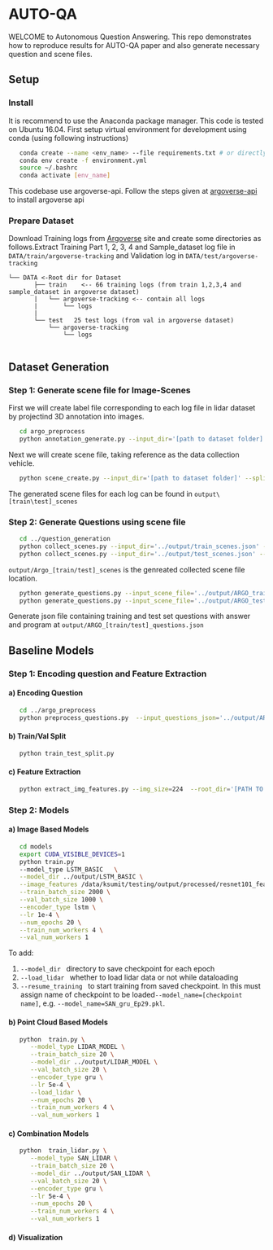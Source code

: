 # AUTO-QA 
WELCOME to Autonomous Question Answering. This repo demonstrates how to reproduce results for AUTO-QA paper and also generate necessary question and scene files.
## Setup
### Install
It is recommend to use the Anaconda package manager. This code is tested on Ubuntu 16.04.
First setup virtual environment for development using conda (using following instructions)
```bash
   conda create --name <env_name> --file requirements.txt # or directly use yml file 
   conda env create -f environment.yml
   source ~/.bashrc
   conda activate [env_name]
```
This codebase use argoverse-api. Follow the steps given at [argoverse-api](https://github.com/argoai/argoverse-api) to install argoverse api
### Prepare Dataset
Download Training logs from [Argoverse](https://www.argoverse.org/data.html#download-link) site and create some directories as follows.Extract Training Part 1, 2, 3, 4 and Sample_dataset log file in `DATA/train/argoverse-tracking` and Validation log in `DATA/test/argoverse-tracking`

```plain
└── DATA <-Root dir for Dataset
       ├── train    <-- 66 training logs (from train 1,2,3,4 and sample_dataset in argoverse dataset)
       |   └── argoverse-tracking <-- contain all logs
       |       └── logs
       |
       └── test   25 test logs (from val in argoverse dataset)  
           └── argoverse-tracking
               └── logs
           
```

## Dataset Generation
### Step 1: Generate scene file for Image-Scenes

First we will create label file corresponding to each log file in lidar dataset by projectind 3D annotation into images.
```bash
   cd argo_preprocess
   python annotation_generate.py --input_dir='[path to dataset folder]'
```

Next we will create scene file, taking reference as the data collection vehicle.

```bash
   python scene_create.py --input_dir='[path to dataset folder]' --split='[train/test]'
```
The generated scene files for each log can be found in `output\[train\test]_scenes`


### Step 2: Generate Questions using scene file

```bash
   cd ../question_generation
   python collect_scenes.py --input_dir='../output/train_scenes.json' --output_file='../output/ARGO_train_scenes.json' --split='train'
   python collect_scenes.py --input_dir='../output/test_scenes.json' --output_file='../output/ARGO_test_scenes.json' --split='test'
```

`output/Argo_[train/test]_scenes` is the genreated collected scene file location.


```bash
   python generate_questions.py --input_scene_file='../output/ARGO_train_scenes.json' --output_questions_file='../output/ARGO_train_questions.json'
   python generate_questions.py --input_scene_file='../output/ARGO_test_scenes.json' --output_questions_file='../output/ARGO_test_questions.json'
```
Generate json file containing training and test set questions with answer and program at ```output/ARGO_[train/test]_questions.json```

## Baseline Models
### Step 1: Encoding question and Feature Extraction
 #### a) Encoding Question
```bash
   cd ../argo_preprocess
   python preprocess_questions.py  --input_questions_json='../output/ARGO_[train/test]_questions.json'  --output_h5_file='all_questions.h5' --output_vocab_json=' vocab_[train/test].json'
```
#### b) Train/Val Split

```bash
   python train_test_split.py   
```

#### c) Feature Extraction
```bash
   python extract_img_features.py --img_size=224  --root_dir='[PATH TO DATASET FOLDER]' --model_type='resnet101'
```
### Step 2: Models
   #### a) Image Based Models
   ```bash
      cd models
      export CUDA_VISIBLE_DEVICES=1
      python train.py 
      --model_type LSTM_BASIC   \
      --model_dir ../output/LSTM_BASIC \
      --image_features /data/ksumit/testing/output/processed/resnet101_features.h5 \
      --train_batch_size 2000 \
      --val_batch_size 1000 \
      --encoder_type lstm \
      --lr 1e-4 \
      --num_epochs 20 \
      --train_num_workers 4 \
      --val_num_workers 1 
   ```
   To add:
   
   1. ```--model_dir ``` directory to save checkpoint for each epoch
   2. ```--load_lidar ``` whether to load lidar data or not while dataloading
   3. ```--resume_training ``` to start training from saved checkpoint. In this must assign name of checkpoint to be loaded```--model_name=[checkpoint name]```, e.g. ```--model_name=SAN_gru_Ep29.pkl```.
   
   #### b) Point Cloud Based Models

   ```bash
      python  train.py \
         --model_type LIDAR_MODEL \
         --train_batch_size 20 \
         --model_dir ../output/LIDAR_MODEL \
         --val_batch_size 20 \
         --encoder_type gru \
         --lr 5e-4 \
         --load_lidar \
         --num_epochs 20 \
         --train_num_workers 4 \
         --val_num_workers 1 
   ```
   #### c) Combination Models
   ```bash
      python  train_lidar.py \
         --model_type SAN_LIDAR \
         --train_batch_size 20 \
         --model_dir ../output/SAN_LIDAR \
         --val_batch_size 20 \
         --encoder_type gru \
         --lr 5e-4 \
         --num_epochs 20 \
         --train_num_workers 4 \
         --val_num_workers 1 
   ```
   #### d) Visualization

